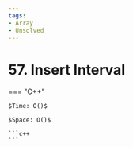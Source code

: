 ```yaml
---
tags:
- Array
- Unsolved
---
```



# 57. Insert Interval

=== "C++"

    $Time: O()$

    $Space: O()$

    ```c++
    ```